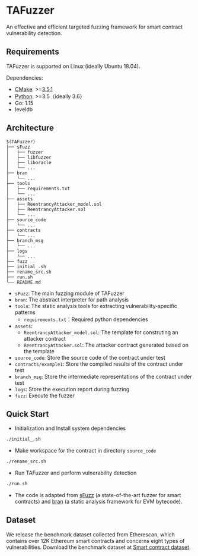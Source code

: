 # TAFuzzer

An effective and efficient targeted fuzzing framework for smart contract vulnerability detection.


## Requirements

TAFuzzer is supported on Linux (ideally Ubuntu 18.04).

Dependencies: 

* [CMake](https://cmake.org/download/): >=[3.5.1](sFuzz/CMakeLists.txt#L5)
* [Python](https://www.python.org/downloads/): >=3.5（ideally 3.6）
* Go: 1.15
* leveldb

## Architecture

```shell
$(TAFuzzer)
├── sFuzz
│   ├── fuzzer
│   ├── libfuzzer
│   ├── liboracle
│   └── ...
├── bran
│   └── ...
├── tools
│   ├── requirements.txt
│   └── ...
├── assets
│   ├── ReentrancyAttacker_model.sol
│   ├── ReentrancyAttacker.sol
│   └── ...
├── source_code
│   └── ...
├── contracts
│   └── ...
├── branch_msg
│   └── ...
├── logs
│   └── ...
├── fuzz
├── initial_.sh
├── rename_src.sh
├── run.sh
└── README.md
```

* `sFuzz`: The main fuzzing module of TAFuzzer
* `bran`: The abstract interpreter for path analysis
* `tools`: The static analysis tools for extracting vulnerability-specific patterns
  * `requirements.txt`：Required python dependencies
* `assets`:
  * `ReentrancyAttacker_model.sol`: The template for construting an attacker contract
  * `ReentrancyAttacker.sol`: The attacker contract generated based on the template
* `source_code`: Store the source code of the contract under test
* `contracts/example1`: Store the compiled results of the contract under test
* `branch_msg`: Store the intermediate representations of the contract under test
* `logs`: Store the execution report during fuzzing
* `fuzz`: Execute the fuzzer

## Quick Start

- Initialization and Install system dependencies

```bash
./initial_.sh
```

- Make workspace for the contract in directory `source_code`

```bash
./rename_src.sh
```

- Run TAFuzzer and perform vulnerability detection

```bash
./run.sh
```

- The code is adapted from [sFuzz](https://github.com/duytai/sFuzz) (a state-of-the-art fuzzer for smart contracts) and [bran](https://github.com/Practical-Formal-Methods/bran) (a static analysis framework for EVM bytecode). 

## Dataset
We release the benchmark dataset collected from Etherescan, which contains over 12K Ethereum smart contracts and concerns eight types of vulnerabilities. Download the benchmark dataset at [Smart contract dataset](https://drive.google.com/file/d/1AgPCDGBW3Z52bTBMn_FyEqBNypjy0XFh/view?usp=sharing).
